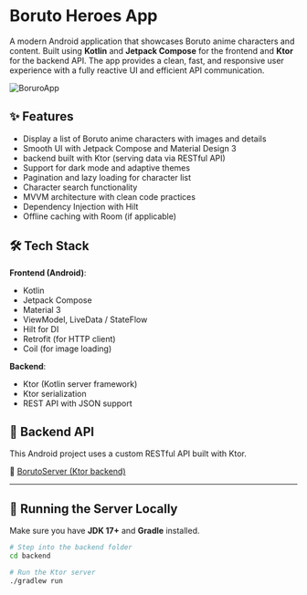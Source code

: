 # Boruto Heroes App

A modern Android application that showcases Boruto anime characters and content. Built using **Kotlin** and **Jetpack Compose** for the frontend and **Ktor** for the backend API. The app provides a clean, fast, and responsive user experience with a fully reactive UI and efficient API communication.

![BoruroApp](https://drive.google.com/file/d/1FCIUBjcfGvT-W_AMFPXQKm6dT_hzVHh1/view?usp=drive_link)

## ✨ Features

- Display a list of Boruto anime characters with images and details
- Smooth UI with Jetpack Compose and Material Design 3
- backend built with Ktor (serving data via RESTful API)
- Support for dark mode and adaptive themes
- Pagination and lazy loading for character list
- Character search functionality
- MVVM architecture with clean code practices
- Dependency Injection with Hilt
- Offline caching with Room (if applicable)

## 🛠️ Tech Stack

**Frontend (Android)**:
- Kotlin
- Jetpack Compose
- Material 3
- ViewModel, LiveData / StateFlow
- Hilt for DI
- Retrofit (for HTTP client)
- Coil (for image loading)

**Backend**:
- Ktor (Kotlin server framework)
- Ktor serialization
- REST API with JSON support

## 📡 Backend API

This Android project uses a custom RESTful API built with Ktor.

🔗 [BorutoServer (Ktor backend)](https://github.com/Heroid-Dev/BorutoServer)

---
## 🚀 Running the Server Locally

Make sure you have **JDK 17+** and **Gradle** installed.

```bash
# Step into the backend folder
cd backend

# Run the Ktor server
./gradlew run
